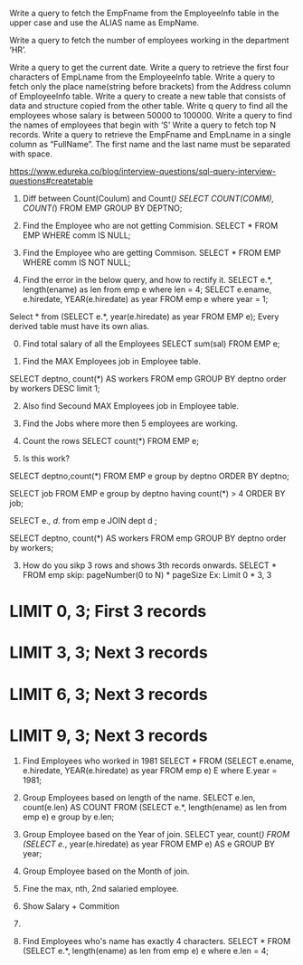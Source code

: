 Write a query to fetch the EmpFname from the EmployeeInfo table in the upper case and use the ALIAS name as EmpName.





Write a query to fetch the number of employees working in the department ‘HR’.


Write a query to get the current date.
Write a query to retrieve the first four characters of  EmpLname from the EmployeeInfo table.
Write a query to fetch only the place name(string before brackets) from the Address column of EmployeeInfo table.
Write a query to create a new table that consists of data and structure copied from the other table.
Write q query to find all the employees whose salary is between 50000 to 100000.
Write a query to find the names of employees that begin with ‘S’
Write a query to fetch top N records.
Write a query to retrieve the EmpFname and EmpLname in a single column as “FullName”. The first name and the last name must be separated with space.

https://www.edureka.co/blog/interview-questions/sql-query-interview-questions#createtable

1. Diff between Count(Coulum) and Count(*)
SELECT COUNT(COMM), COUNT(*) FROM EMP GROUP BY DEPTNO;

2. Find the Employee who are not getting Commision.
SELECT * FROM EMP WHERE comm IS NULL;

2. Find the Employee who are getting Commison.
SELECT * FROM EMP WHERE comm IS NOT NULL;

2. Find the error in the below query, and how to rectify it.
SELECT  e.*, length(ename) as len from emp e where len = 4;	
SELECT  e.ename, e.hiredate, YEAR(e.hiredate) as year FROM emp e where year = 1;

Select * from (SELECT e.*, year(e.hiredate) as year FROM EMP e);
Every derived table must have its own alias.

0. Find total salary of all the Employees
SELECT sum(sal) FROM EMP e;

1. Find the MAX Employees job in Employee table.

SELECT deptno, count(*) AS workers
FROM emp
GROUP BY deptno
order by workers DESC limit 1;



2. Also find Secound MAX Employees job in Employee table.



3. Find the Jobs where more then 5 employees are working.


2. Count the rows
SELECT count(*) FROM EMP e;

2. Is this work?

SELECT deptno,count(*) FROM EMP e group by deptno ORDER BY deptno;

SELECT job FROM EMP e group by deptno having count(*) > 4 ORDER BY job;

SELECT e.*, d.* from emp e JOIN dept d ;

SELECT deptno, count(*) AS workers
FROM emp
GROUP BY deptno
order by workers;

3. How do you sikp 3 rows and shows 3th records onwards.
SELECT * 
FROM emp
skip: pageNumber(0 to N) * pageSize
Ex: Limit 0 * 3, 3  
# LIMIT 0, 3; First 3 records
# LIMIT 3, 3; Next 3 records
# LIMIT 6, 3; Next 3 records
# LIMIT 9, 3; Next 3 records





1. Find Employees who worked in 1981
SELECT * FROM (SELECT  e.ename, e.hiredate, YEAR(e.hiredate) as year FROM emp e) E
where E.year = 1981;


2. Group Employees based on length of the name.
SELECT e.len, count(e.len) AS COUNT FROM (SELECT  e.*, length(ename) as len from emp e) e group by e.len;	

4. Group Employee based on the Year of join.
SELECT year, count(*) FROM (SELECT e.*, year(e.hiredate) as year FROM EMP e) AS e GROUP BY year;



4. Group Employee based on the Month of join.

3. Fine the max, nth, 2nd salaried employee.
4. Show Salary + Commition
4. 

1. Find Employees who's name has exactly 4 characters.
SELECT * FROM (SELECT  e.*, length(ename) as len from emp e) e where e.len = 4;	


